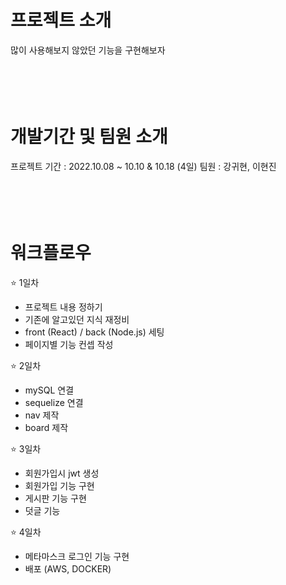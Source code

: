 # 프로젝트 소개

많이 사용해보지 않았던 기능을 구현해보자
</br>
</br>
</br>
</br>
</br>

# 개발기간 및 팀원 소개

프로젝트 기간 : 2022.10.08 ~ 10.10 & 10.18 (4일)
팀원 : 강귀현, 이현진
</br>
</br>
</br>
</br>
</br>

# 워크플로우

⭐️ 1일차

- 프로젝트 내용 정하기
- 기존에 알고있던 지식 재정비
- front (React) / back (Node.js) 세팅
- 페이지별 기능 컨셉 작성

⭐️ 2일차

- mySQL 연결
- sequelize 연결
- nav 제작
- board 제작

⭐️ 3일차

- 회원가입시 jwt 생성
- 회원가입 기능 구현
- 게시판 기능 구현
- 덧글 기능

⭐️ 4일차

- 메타마스크 로그인 기능 구현
- 배포 (AWS, DOCKER)
